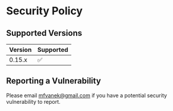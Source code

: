 # Security Policy

## Supported Versions

| Version | Supported          |
|---------|--------------------|
| 0.15.x  | :white_check_mark: |

## Reporting a Vulnerability

Please email mfvanek@gmail.com if you have a potential security vulnerability to report.
